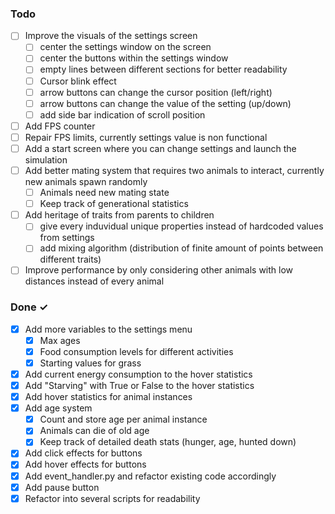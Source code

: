 ### Todo

- [ ] Improve the visuals of the settings screen
  - [ ] center the settings window on the screen
  - [ ] center the buttons within the settings window
  - [ ] empty lines between different sections for better readability
  - [ ] Cursor blink effect
  - [ ] arrow buttons can change the cursor position (left/right)
  - [ ] arrow buttons can change the value of the setting (up/down)
  - [ ] add side bar indication of scroll position
- [ ] Add FPS counter
- [ ] Repair FPS limits, currently settings value is non functional
- [ ] Add a start screen where you can change settings and launch the simulation
- [ ] Add better mating system that requires two animals to interact, currently new animals spawn randomly
  - [ ] Animals need new mating state
  - [ ] Keep track of generational statistics
- [ ] Add heritage of traits from parents to children
  - [ ] give every induvidual unique properties instead of hardcoded values from settings
  - [ ] add mixing algorithm (distribution of finite amount of points between different traits)
- [ ] Improve performance by only considering other animals with low distances instead of every animal
 
### Done ✓

- [x] Add more variables to the settings menu
  - [x] Max ages
  - [x] Food consumption levels for different activities
  - [x] Starting values for grass
- [x] Add current energy consumption to the hover statistics
- [x] Add "Starving" with True or False to the hover statistics
- [x] Add hover statistics for animal instances
- [x] Add age system
  - [x] Count and store age per animal instance
  - [x] Animals can die of old age
  - [x] Keep track of detailed death stats (hunger, age, hunted down)
- [x] Add click effects for buttons
- [x] Add hover effects for buttons 
- [x] Add event_handler.py and refactor existing code accordingly
- [x] Add pause button
- [x] Refactor into several scripts for readability